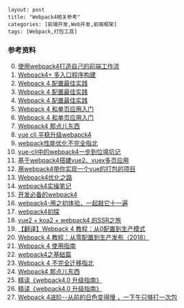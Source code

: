 ```
layout: post
title: "Webpack4相关参考"
categories: [前端开发,Web开发,前端框架]
tags: [Webpack,打包工具]
```



















### 参考资料

0. [使用webpack4打造自己的前端工作流](https://juejin.im/post/5b7f7bcf6fb9a019d137d06f?utm_source=gold_browser_extension)
1. [Webpack4+ 多入口程序构建](https://juejin.im/post/5af3a6cbf265da0ba266ff25)
2. [Webpack 4 配置最佳实践](https://juejin.im/post/5b304f1f51882574c72f19b0)
3. [Webpack 4 配置最佳实践](https://github.com/ProtoTeam/blog/blob/master/201806/3.md)
4. [Webpack 4 配置最佳实践](https://juejin.im/entry/5b2d12b851882574a756f48f)
5. [Webpack 4 和单页应用入门](https://juejin.im/entry/5b63eb8bf265da0f98317441)
6. [Webpack 4 和单页应用入门](https://github.com/wallstreetcn/webpack-and-spa-guide)
7. [Webpack4 那点儿东西](https://juejin.im/post/5abef5e96fb9a028e33b9035)
8. [vue cli 平稳升级webapck4](https://juejin.im/post/5ac3854af265da237d033606)
9. [webpack性能优化不完全指北](https://juejin.im/post/5b8ac03ff265da431c627f8e?utm_source=gold_browser_extension)
10. [vue-cli中的webpack4一步到位填坑记](https://juejin.im/post/5b4ca3a5e51d4519596b7a06)
11. [基于webpack4搭建vue2、vuex多页应用](https://juejin.im/post/5b5de8a86fb9a04fd8357f8f)
12. [用webpack4带你实现一个vue的打包的项目](https://juejin.im/post/5b2a59c0e51d4558d05eee39)
13. [Webpack4优化之路](https://juejin.im/post/5ac42d5c6fb9a028b617b851)
14. [webpack4实操笔记](https://juejin.im/post/5b14a03ae51d4506dd0b36cb)
15. [开发必备的webpack4](https://juejin.im/post/5af8fa806fb9a07ac162876d)
16. [webpack4-用之初体验，一起敲它十一遍](https://juejin.im/post/5adea0106fb9a07a9d6ff6de)
17. [webpack4初探](https://blog.shenfq.com/2018/06/09/webpack4%E5%88%9D%E6%8E%A2/)
18. [vue2 + koa2 + webpack4 的SSR之旅](https://juejin.im/post/5ab7bfe3f265da237b220e1e)
19. [【翻译】Webpack 4 教程：从0配置到生产模式](https://juejin.im/post/5af934806fb9a07ab458bced)
20. [Webpack 4 教程：从零配置到生产发布（2018）](https://juejin.im/entry/5b552985f265da0f697036b2)
21. [Webpack 4 使用指南](https://juejin.im/post/5ad1ef5d518825556534f137)
22. [webpack4之基础篇](https://juejin.im/post/5ab79fa75188255582525400)
23. [Webpack 4 不完全迁移指北](https://juejin.im/entry/5a83087d5188257a666f106f)
24. [Webpack4 那点儿东西](https://juejin.im/post/5abef5e96fb9a028e33b9035)
25. [精读《webpack4.0 升级指南》](https://juejin.im/post/5aafc6846fb9a028d936f97c)
26. [精读《webpack4.0 升级指南》](https://github.com/dt-fe/weekly/blob/master/47.%E7%B2%BE%E8%AF%BB%E3%80%8Awebpack4.0%20%E5%8D%87%E7%BA%A7%E6%8C%87%E5%8D%97%E3%80%8B.md)
27. [Webpack 4进阶--从前的日色变得慢 ，一下午只够打一次包](https://juejin.im/post/5ac9b7165188255cb32e66cc)


